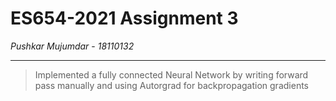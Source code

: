 # ES654-2021 Assignment 3

*Pushkar Mujumdar* - *18110132*

------

> Implemented a fully connected Neural Network by writing forward pass manually and using Autorgrad for backpropagation gradients

